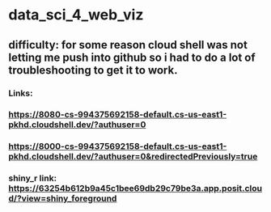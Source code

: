# data_sci_4_web_viz

## difficulty: for some reason cloud shell was not letting me push into github so i had to do a lot of troubleshooting to get it to work.

### Links:

### https://8080-cs-994375692158-default.cs-us-east1-pkhd.cloudshell.dev/?authuser=0

### https://8000-cs-994375692158-default.cs-us-east1-pkhd.cloudshell.dev/?authuser=0&redirectedPreviously=true

### shiny_r link: https://63254b612b9a45c1bee69db29c79be3a.app.posit.cloud/?view=shiny_foreground

